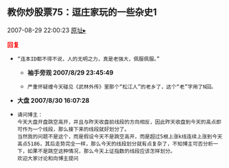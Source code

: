 ## 教你炒股票75：逗庄家玩的一些杂史1
2007-08-29 22:00:23
[原址▸](http://www.fxgan.com/chan_time/2007_07_12/655.htm)





**<font color='red'>回复</font>**


- ```
  “连本ID都不得不说，人的无明之力，真是老强大，佩服佩服。”
  ```
   - **袖手旁观 2007/8/29 23:45:49**
   - ```
     严重怀疑缠今天碰见《武林外传》里那个“松江人”的老乡了，这个“老”字用了N回。
     ```
- **大盘 2007/8/30 16:07:28**
- ```
  请问博主：
  今天大盘开盘跳空高开，并且与昨天收盘前线段的方向相反，因此昨天收盘到今天的高点即可作为一个线段，那么接下来的线段就好划分了。
  当然我的问题不是这个，而是假设今天不是跳空高开，而是超过5根上涨k线连续上涨到今天高点5186，其后走势完全一样，那么今天的线段划分就有点复杂了，不知博主可否分析一下，如果不是跳空这种情况，那么今天上证指数的线段应该怎样划分。
  欢迎大家讨论和向博主提问
  ```
